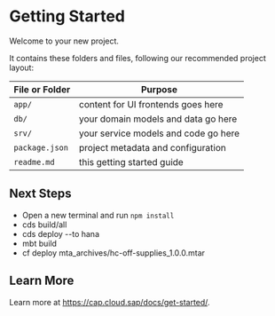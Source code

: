 # Getting Started

Welcome to your new project.

It contains these folders and files, following our recommended project layout:

File or Folder | Purpose
---------|----------
`app/` | content for UI frontends goes here
`db/` | your domain models and data go here
`srv/` | your service models and code go here
`package.json` | project metadata and configuration
`readme.md` | this getting started guide


## Next Steps

- Open a new terminal and run `npm install` 
- cds build/all
- cds deploy --to hana
- mbt build
- cf deploy mta_archives/hc-off-supplies_1.0.0.mtar 


## Learn More

Learn more at https://cap.cloud.sap/docs/get-started/.
